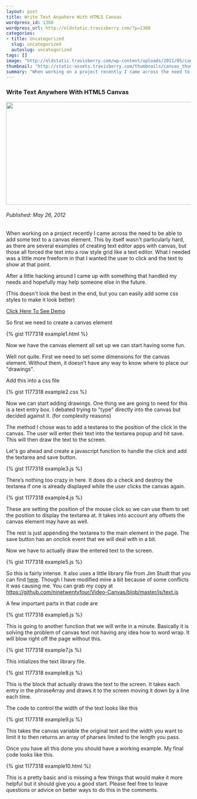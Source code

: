 ```yaml
--- 
layout: post
title: Write Text Anywhere With HTML5 Canvas
wordpress_id: 1360
wordpress_url: http://oldstatic.travisberry.com/?p=1360
categories: 
- title: Uncategorized
  slug: uncategorized
  autoslug: uncategorized
tags: []
image: "http://oldstatic.travisberry.com/wp-content/uploads/2011/05/canvas.jpg"
thumbnail: "http://static-assets.travisberry.com/thumbnails/canvas_thumb.jpg"
summary: "When working on a project recently I came across the need to be able to add some text to a canvas element."
---
```

<article class="post clearfix">
  <h3>Write Text Anywhere With HTML5 Canvas</h3>
  <a href="http://www.flickr.com/photos/paurian/3683348208/" class="postImageLink"><img src="http://oldstatic.travisberry.com/wp-content/uploads/2011/05/canvas.jpg" alt="" class="thumbnail alignleft" width=640 height=280 /></a>
  <h6>Published: May 26, 2012</h6>

When working on a project recently I came across the need to be able to add some text to a canvas element. This by itself wasn't particularly hard, as there are several examples of creating text editor apps with canvas, but those all forced the text into a row style grid like a text editor. What I needed was a little more freeform in that I wanted the user to click and the text to show at that point.

After a little hacking around I came up with something that handled my needs and hopefully may help someone else in the future.

(This doesn't look the best in the end, but you can easily add some css styles to make it look better)

[Click Here To See Demo](http://oldstatic.travisberry.com/demos/canvas-text-demo/index.html)

So first we need to create a canvas element

<div class="gistFallback">
{% gist 1177318 example1.html %}
</div>

Now we have the canvas element all set up we can start having some fun.

Well not quite. First we need to set some dimensions for the canvas element. Without them, it doesn't have any way to know where to place our "drawings".

Add this into a css file

<div class="gistFallback">
{% gist 1177318 example2.css %}
</div>

Now we can start adding drawings. One thing we are going to need for this is a text entry box. I debated trying to "type" directly into the canvas but decided against it. (for complexity reasons)

The method I chose was to add a textarea to the position of the click in the canvas. The user will enter their text into the textarea popup and hit save. This will then draw the text to the screen.

Let's go ahead and create a javascript function to handle the click and add the textarea and save button.

<div class="gistFallback">
{% gist 1177318 example3.js %}
</div>

There’s nothing too crazy in here. It does do a check and destroy the textarea if one is already displayed while the user clicks the canvas again.

<div class="gistFallback">
{% gist 1177318 example4.js %}
</div>

These are setting the position of the mouse click so we can use them to set the position to display the textarea at. It takes into account any offsets the canvas element may have as well.

The rest is just appending the textarea to the main element in the page. The save button has an onclick event that we will deal with in a bit. 

Now we have to actually draw the entered text to the screen.

<div class="gistFallback">
{% gist 1177318 example5.js %}
</div>

So this is fairly intense. It also uses a little library file from Jim Studt that you can find <a href="http://www.federated.com/~jim/canvastext/">here</a>. Though I have modified mine a bit because of some conflicts it was causing me. You can grab my copy at <a href="https://github.com/ninetwentyfour/Video-Canvas/blob/master/js/text.js">https://github.com/ninetwentyfour/Video-Canvas/blob/master/js/text.js</a>

A few important parts in that code are

<div class="gistFallback">
{% gist 1177318 example6.js %}
</div>

This is going to another function that we will write in a minute. Basically it is solving the problem of canvas text not having any idea how to word wrap. It will blow right off the page without this.

<div class="gistFallback">
{% gist 1177318 example7.js %}
</div>

This intializes the text library file.

<div class="gistFallback">
{% gist 1177318 example8.js %}
</div>

This is the block that actually draws the text to the screen. It takes each entry in the phraseArray and draws it to the screen moving it down by a line each time.

The code to control the width of the text looks like this

<div class="gistFallback">
{% gist 1177318 example9.js %}
</div>

This takes the canvas variable the original text and the width you want to limit it to then returns an array of pharses limited to the length you pass.

Once you have all this done you should have a working example. My final code looks like this.

<div class="gistFallback">
{% gist 1177318 example10.html %}
</div>

This is a pretty basic and is missing a few things that would make it more helpful but it should give you a good start. Please feel free to leave questions or advice on better ways to do this in the comments.

</article>
